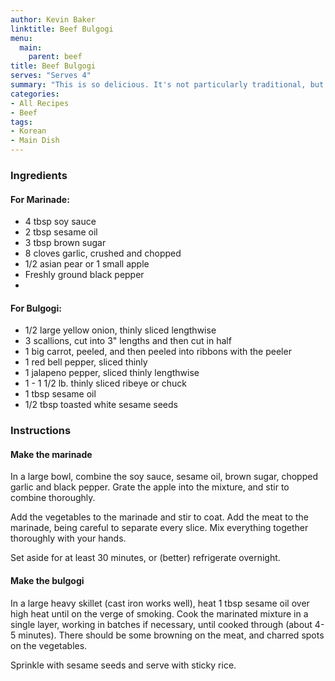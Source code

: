 ```yaml
---
author: Kevin Baker
linktitle: Beef Bulgogi
menu:
  main:
    parent: beef
title: Beef Bulgogi
serves: "Serves 4"
summary: "This is so delicious. It's not particularly traditional, but it's easy to make and very, very good. It’s well worth seeking out a Korean market, where you can find convenient packages of thinly sliced beef perfect for this dish."
categories:
- All Recipes
- Beef
tags:
- Korean
- Main Dish
---
```

### Ingredients

<div class="ingredient-list">

#### For Marinade:  
* 4 tbsp soy sauce   
* 2 tbsp sesame oil   
* 3 tbsp brown sugar   
* 8 cloves garlic, crushed and chopped   
* 1/2 asian pear or 1 small apple   
* Freshly ground black pepper   
*   
#### For Bulgogi:
* 1/2 large yellow onion, thinly sliced lengthwise   
* 3 scallions, cut into 3" lengths and then cut in half   
* 1 big carrot, peeled, and then peeled into ribbons with the peeler   
* 1 red bell pepper, sliced thinly   
* 1 jalapeno pepper, sliced thinly lengthwise   
* 1 - 1 1/2 lb. thinly sliced ribeye or chuck   
* 1 tbsp sesame oil   
* 1/2 tbsp toasted white sesame seeds   

</div>

### Instructions
#### Make the marinade
In a large bowl, combine the soy sauce, sesame oil, brown sugar, chopped garlic and black pepper. Grate the apple into the mixture, and stir to combine thoroughly. 

Add the vegetables to the marinade and stir to coat.  Add the meat to the marinade, being careful to separate every slice. Mix everything together thoroughly with your hands. 

Set aside for at least 30 minutes, or (better) refrigerate overnight. 

#### Make the bulgogi
In a large heavy skillet (cast iron works well), heat 1 tbsp sesame oil over high heat until on the verge of smoking.  Cook the marinated mixture in a single layer, working in batches if necessary, until cooked through (about 4-5 minutes). There should be some browning on the meat, and charred spots on the vegetables. 

Sprinkle with sesame seeds and serve with sticky rice. 